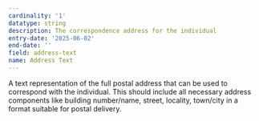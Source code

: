 ```yaml
---
cardinality: '1'
datatype: string
description: The correspondence address for the individual
entry-date: '2025-06-02'
end-date: ''
field: address-text
name: Address Text
---
```


A text representation of the full postal address that can be used to correspond with the individual. This should include all necessary address components like building number/name, street, locality, town/city in a format suitable for postal delivery.
